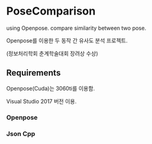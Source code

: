 # PoseComparison
using Openpose. compare similarity between two pose.


Openpose를 이용한 두 동작 간 유사도 분석 프로젝트.


(정보처리학회 춘계학술대회 장려상 수상)
<br>
## Requirements


Openpose(Cuda)는 3060ti를 이용함.


Visual Studio 2017 버전 이용.

   
###      Openpose


###      Json Cpp


